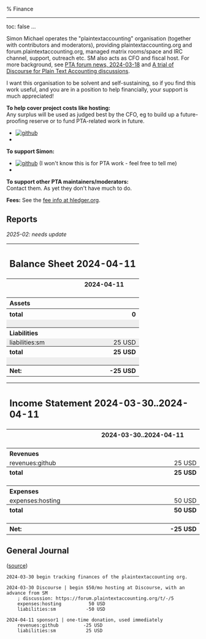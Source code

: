 % Finance

---
toc: false
...

Simon Michael operates the "plaintextaccounting" organisation (together with contributors and moderators),
providing plaintextaccounting.org and forum.plaintextaccounting.org,
managed matrix rooms/space and IRC channel, support, outreach etc.
SM also acts as CFO and fiscal host.
For more background, see [PTA forum news, 2024-03-18](https://forum.plaintextaccounting.org/t/pta-forum-news-2024-03-18/207)
and [A trial of Discourse for Plain Text Accounting discussions](https://forum.plaintextaccounting.org/t/a-trial-of-discourse-for-plain-text-accounting-discussions/5).

I want this organisation to be solvent and self-sustaining,
so if you find this work useful, and you are in a position to help financially, your support is much appreciated!

**To help cover project costs like hosting:**\
Any surplus will be used as judged best by the CFO, eg to build up a future-proofing reserve or to fund PTA-related work in future.

- [![github](https://img.shields.io/badge/Support_PTA_via-Github-limegreen "Sponsor the project leader via Github")](https://github.com/sponsors/plaintextaccounting)
- <span id="paypal-pta-button"></span>
<!-- - [![liberapay](https://img.shields.io/badge/Support_PTA_via-Liberapay-limegreen "Sponsor the project leader via Liberapay")](https://liberapay.com/plaintextaccounting) -->

**To support Simon:**

- [![github](https://img.shields.io/badge/Support_Simon_via-Github-limegreen "Sponsor the project leader via Github")](https://github.com/sponsors/simonmichael)
  (I won't know this is for PTA work - feel free to tell me)
- <span id="paypal-sm-button"></span>
<!-- - [![liberapay](https://img.shields.io/badge/Support_PTA_via-Liberapay-limegreen "Sponsor the project leader via Liberapay")](https://liberapay.com/simonmichael) -->

**To support other PTA maintainers/moderators:**\
Contact them. As yet they don't have much to do.

**Fees:** See the [fee info at hledger.org](https://hledger.org/sponsor.html#fees).

<script src="https://www.paypalobjects.com/donate/sdk/donate-sdk.js" charset="UTF-8"></script>
<script>

PayPal.Donation.Button({
env:'production',
hosted_button_id:'JDD3EZEA8JV6S',
image: {
src:'https://img.shields.io/badge/Support_PTA_via-Paypal-limegreen',
alt:'Support PTA via Paypal',
title:'Support PTA via Paypal',
}
}).render('#paypal-pta-button');

PayPal.Donation.Button({
env:'production',
hosted_button_id:'YPRN7KXV8LAQJ',
image: {
src:'https://img.shields.io/badge/Support_Simon_via-Paypal-limegreen',
alt:'Support Simon via Paypal',
title:'Support Simon via Paypal',
}
}).render('#paypal-sm-button');

</script>

## Reports

*2025-02: needs update*

<!-- Everything below is regenerated by make finance-md -->

<style>
td { padding:0 0.5em; }
td:nth-child(1) { white-space:nowrap; }
tr:nth-child(even) td { background-color:#eee; }
</style><link rel="stylesheet" href="hledger.css"><table><tr><th colspan="2" style="text-align:left"><h2>Balance Sheet 2024-04-11</h2></th></tr><tr><th></th><th>2024-04-11</th></tr><tr><td colspan="2">&nbsp;</td></tr><tr><th colspan="2" style="text-align:left">Assets</th></tr><tr><th style="text-align:left">total</th><th class="amount coltotal" style="text-align:right">0</th></tr><tr><td colspan="2">&nbsp;</td></tr><tr><th colspan="2" style="text-align:left">Liabilities</th></tr><tr><td class="account" style="text-align:left">liabilities:sm</td><td class="amount" style="text-align:right">25 USD</td></tr><tr><th style="text-align:left">total</th><th class="amount coltotal" style="text-align:right">25 USD</th></tr><tr><td colspan="2">&nbsp;</td></tr><tr><th style="text-align:left">Net:</th><th class="amount coltotal" style="text-align:right">-25 USD</th></tr></table>

<style>
td { padding:0 0.5em; }
td:nth-child(1) { white-space:nowrap; }
tr:nth-child(even) td { background-color:#eee; }
</style><link rel="stylesheet" href="hledger.css"><table><tr><th colspan="2" style="text-align:left"><h2>Income Statement 2024-03-30..2024-04-11</h2></th></tr><tr><th></th><th>2024-03-30..2024-04-11</th></tr><tr><td colspan="2">&nbsp;</td></tr><tr><th colspan="2" style="text-align:left">Revenues</th></tr><tr><td class="account" style="text-align:left">revenues:github</td><td class="amount" style="text-align:right">25 USD</td></tr><tr><th style="text-align:left">total</th><th class="amount coltotal" style="text-align:right">25 USD</th></tr><tr><td colspan="2">&nbsp;</td></tr><tr><th colspan="2" style="text-align:left">Expenses</th></tr><tr><td class="account" style="text-align:left">expenses:hosting</td><td class="amount" style="text-align:right">50 USD</td></tr><tr><th style="text-align:left">total</th><th class="amount coltotal" style="text-align:right">50 USD</th></tr><tr><td colspan="2">&nbsp;</td></tr><tr><th style="text-align:left">Net:</th><th class="amount coltotal" style="text-align:right">-25 USD</th></tr></table>

## General Journal
(<a href="https://github.com/plaintextaccounting/plaintextaccounting/blob/master/finance/pta.journal">source</a>)
```hledger
2024-03-30 begin tracking finances of the plaintextaccounting org.

2024-03-30 Discourse | begin $50/mo hosting at Discourse, with an advance from SM
    ; discussion: https://forum.plaintextaccounting.org/t/-/5
    expenses:hosting          50 USD
    liabilities:sm           -50 USD

2024-04-11 sponsor1 | one-time donation, used immediately
    revenues:github         -25 USD
    liabilities:sm           25 USD

```
